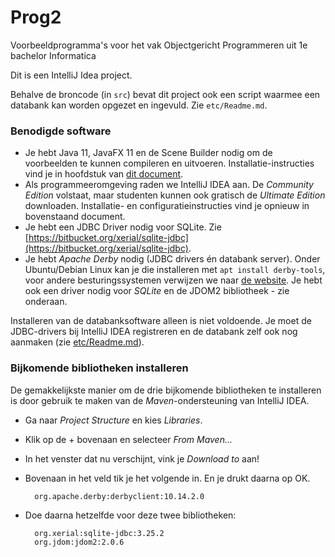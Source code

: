 Prog2
=====

Voorbeeldprogramma's voor het vak Objectgericht Programmeren uit 1e bachelor Informatica

Dit is een IntelliJ Idea project.

Behalve de broncode (in `src`) bevat dit project ook een script waarmee 
een databank kan worden opgezet en ingevuld. Zie `etc/Readme.md`.

### Benodigde software

* Je hebt Java 11, JavaFX 11 en de Scene Builder nodig om de voorbeelden te kunnen compileren en uitvoeren. 
Installatie-instructies vind je in hoofdstuk van [dit document](https://inigem.ugent.be/jvlfx/jvlfx.pdf).
* Als programmeeromgeving raden we IntelliJ IDEA aan. De *Community Edition* volstaat, maar studenten kunnen ook 
gratisch de *Ultimate Edition* downloaden. Installatie- en configuratieinstructies vind je opnieuw in
bovenstaand document.
* Je hebt een JDBC Driver nodig voor SQLite. Zie 
[https://bitbucket.org/xerial/sqlite-jdbc](https://bitbucket.org/xerial/sqlite-jdbc).
* Je hebt *Apache Derby* nodig (JDBC drivers én databank server). Onder Ubuntu/Debian Linux
kan je die installeren met `apt install derby-tools`, voor andere besturingssystemen verwijzen we naar 
[de website](http://db.apache.org/derby/derby_downloads.html). Je hebt ook een driver nodig voor *SQLite* en de JDOM2
bibliotheek - zie onderaan.

Installeren van de databanksoftware alleen is niet voldoende. Je moet de JDBC-drivers bij IntelliJ IDEA registreren
en de databank zelf ook nog aanmaken (zie [etc/Readme.md](etc/Readme.md)). 

### Bijkomende bibliotheken installeren

De gemakkelijkste manier om de drie bijkomende bibliotheken te installeren
is door gebruik te maken van de *Maven*-ondersteuning van IntelliJ IDEA.

* Ga naar *Project Structure* en kies *Libraries*.
* Klik op de + bovenaan en selecteer *From Maven...*
* In het venster dat nu verschijnt, vink je *Download to* aan!
* Bovenaan in het veld tik je het volgende in. En je drukt daarna op OK.

        org.apache.derby:derbyclient:10.14.2.0
    
* Doe daarna hetzelfde voor deze twee bibliotheken:

        org.xerial:sqlite-jdbc:3.25.2
        org.jdom:jdom2:2.0.6

    



